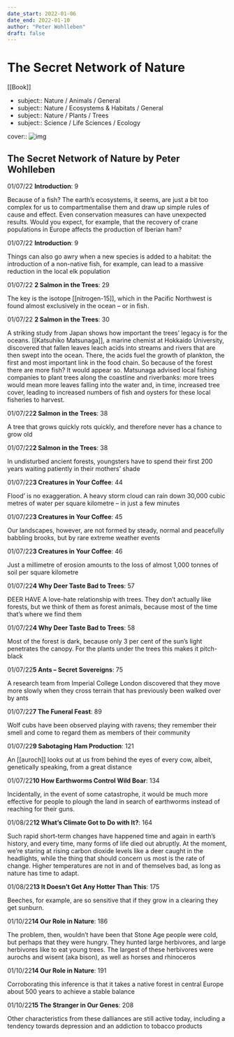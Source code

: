 ```yaml
---
date_start: 2022-01-06
date_end: 2022-01-10
author: "Peter Wohlleben"
draft: false
---
```


# The Secret Network of Nature

[[Book]]

- subject:: Nature / Animals / General
- subject:: Nature / Ecosystems & Habitats / General
- subject:: Nature / Plants / Trees
- subject:: Science / Life Sciences / Ecology

cover:: ![img](https://i.gr-assets.com/images/S/compressed.photo.goodreads.com/books/1528982901l/40528036._SX318_.jpg)

## The Secret Network of Nature by Peter Wohlleben

 01/07/22 **Introduction**: 9

Because of a fish? The earth’s ecosystems, it seems, are just a bit too complex for us to compartmentalise them and draw up simple rules of cause and effect. Even conservation measures can have unexpected results. Would you expect, for example, that the recovery of crane populations in Europe affects the production of Iberian ham?

 01/07/22 **Introduction**: 9

Things can also go awry when a new species is added to a habitat: the introduction of a non-native fish, for example, can lead to a massive reduction in the local elk population

 01/07/22 **2 Salmon in the Trees**: 29

The key is the isotope [[nitrogen-15]], which in the Pacific Northwest is found almost exclusively in the ocean – or in fish.

 01/07/22 **2 Salmon in the Trees**: 30

A striking study from Japan shows how important the trees’ legacy is for the oceans. [[Katsuhiko Matsunaga]], a marine chemist at Hokkaido University, discovered that fallen leaves leach acids into streams and rivers that are then swept into the ocean. There, the acids fuel the growth of plankton, the first and most important link in the food chain. So because of the forest there are more fish? It would appear so. Matsunaga advised local fishing companies to plant trees along the coastline and riverbanks: more trees would mean more leaves falling into the water and, in time, increased tree cover, leading to increased numbers of fish and oysters for these local fisheries to harvest.

 01/07/22**2 Salmon in the Trees**: 38

A tree that grows quickly rots quickly, and therefore never has a chance to grow old

 01/07/22**2 Salmon in the Trees**: 38

In undisturbed ancient forests, youngsters have to spend their first 200 years waiting patiently in their mothers’ shade

 01/07/22**3 Creatures in Your Coffee**: 44

Flood’ is no exaggeration. A heavy storm cloud can rain down 30,000 cubic metres of water per square kilometre – in just a few minutes

 01/07/22**3 Creatures in Your Coffee**: 45

Our landscapes, however, are not formed by steady, normal and peacefully babbling brooks, but by rare extreme weather events

 01/07/22**3 Creatures in Your Coffee**: 46

Just a millimetre of erosion amounts to the loss of almost 1,000 tonnes of soil per square kilometre

 01/07/22**4 Why Deer Taste Bad to Trees**: 57

ÐEER HAVE A love-hate relationship with trees. They don’t actually like forests, but we think of them as forest animals, because most of the time that’s where we find them

 01/07/22**4 Why Deer Taste Bad to Trees**: 58

Most of the forest is dark, because only 3 per cent of the sun’s light penetrates the canopy. For the plants under the trees this makes it pitch-black

 01/07/22**5 Ants – Secret Sovereigns**: 75

A research team from Imperial College London discovered that they move more slowly when they cross terrain that has previously been walked over by ants

 01/07/22**7 The Funeral Feast**: 89

Wolf cubs have been observed playing with ravens; they remember their smell and come to regard them as members of their community

 01/07/22**9 Sabotaging Ham Production**: 121

An [[auroch]] looks out at us from behind the eyes of every cow, albeit, genetically speaking, from a great distance

 01/07/22**10 How Earthworms Control Wild Boar**: 134

Incidentally, in the event of some catastrophe, it would be much more effective for people to plough the land in search of earthworms instead of reaching for their guns.

 01/08/22**12 What’s Climate Got to Do with It?**: 164

Such rapid short-term changes have happened time and again in earth’s history, and every time, many forms of life died out abruptly. At the moment, we’re staring at rising carbon dioxide levels like a deer caught in the headlights, while the thing that should concern us most is the rate of change. Higher temperatures are not in and of themselves bad, as long as nature has time to adapt.

 01/08/22**13 It Doesn’t Get Any Hotter Than This**: 175

Beeches, for example, are so sensitive that if they grow in a clearing they get sunburn.

 01/10/22**14 Our Role in Nature**: 186

The problem, then, wouldn’t have been that Stone Age people were cold, but perhaps that they were hungry. They hunted large herbivores, and large herbivores like to eat young trees. The largest of these herbivores were aurochs and wisent (aka bison), as well as horses and rhinoceros

 01/10/22**14 Our Role in Nature**: 191

Corroborating this inference is that it takes a native forest in central Europe about 500 years to achieve a stable balance

 01/10/22**15 The Stranger in Our Genes**: 208

Other characteristics from these dalliances are still active today, including a tendency towards depression and an addiction to tobacco products

